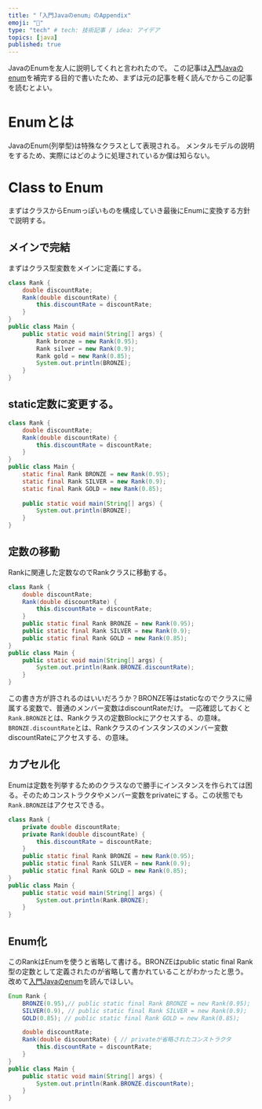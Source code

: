 ```yaml
---
title: "「入門Javaのenum」のAppendix"
emoji: "🌊"
type: "tech" # tech: 技術記事 / idea: アイデア
topics: [java]
published: true
---
```


JavaのEnumを友人に説明してくれと言われたので。
この記事は[入門Javaのenum][reference]を補完する目的で書いたため、まずは元の記事を軽く読んでからこの記事を読むとよい。

# Enumとは
JavaのEnum(列挙型)は特殊なクラスとして表現される。
メンタルモデルの説明をするため、実際にはどのように処理されているか僕は知らない。

# Class to Enum
まずはクラスからEnumっぽいものを構成していき最後にEnumに変換する方針で説明する。

## メインで完結
まずはクラス型変数をメインに定義にする。

```java
class Rank {
    double discountRate;
    Rank(double discountRate) {
        this.discountRate = discountRate;
    }
}
public class Main {
    public static void main(String[] args) {
        Rank bronze = new Rank(0.95);
        Rank silver = new Rank(0.9);
        Rank gold = new Rank(0.85);
        System.out.println(BRONZE);
    }
}
```

## static定数に変更する。
```java
class Rank {
    double discountRate;
    Rank(double discountRate) {
        this.discountRate = discountRate;
    }
}
public class Main {
    static final Rank BRONZE = new Rank(0.95);
    static final Rank SILVER = new Rank(0.9);
    static final Rank GOLD = new Rank(0.85);
    
    public static void main(String[] args) {
        System.out.println(BRONZE);
    }
}
```

## 定数の移動
Rankに関連した定数なのでRankクラスに移動する。
```java
class Rank {
    double discountRate;
    Rank(double discountRate) {
        this.discountRate = discountRate;
    }
    public static final Rank BRONZE = new Rank(0.95);
    public static final Rank SILVER = new Rank(0.9);
    public static final Rank GOLD = new Rank(0.85);
}
public class Main {
    public static void main(String[] args) {
        System.out.println(Rank.BRONZE.discountRate);
    }
}
```
この書き方が許されるのはいいだろうか？BRONZE等はstaticなのでクラスに帰属する変数で、普通のメンバー変数はdiscountRateだけ。
一応確認しておくと`Rank.BRONZE`とは、Rankクラスの定数Blockにアクセスする、の意味。
`BRONZE.discountRate`とは、Rankクラスのインスタンスのメンバー変数discountRateにアクセスする、の意味。

## カプセル化
Enumは定数を列挙するためのクラスなので勝手にインスタンスを作られては困る。そのためコンストラクタやメンバー変数をprivateにする。この状態でも`Rank.BRONZE`はアクセスできる。

```java
class Rank {
    private double discountRate;
    private Rank(double discountRate) {
        this.discountRate = discountRate;
    }
    public static final Rank BRONZE = new Rank(0.95);
    public static final Rank SILVER = new Rank(0.9);
    public static final Rank GOLD = new Rank(0.85);
}
public class Main {
    public static void main(String[] args) {
        System.out.println(Rank.BRONZE);
    }
}
```
## Enum化
このRankはEnumを使うと省略して書ける。BRONZEはpublic static final Rank型の定数として定義されたのが省略して書かれていることがわかったと思う。
改めて[入門Javaのenum][reference]を読んでほしい。


```java
Enum Rank {
    BRONZE(0.95),// public static final Rank BRONZE = new Rank(0.95);
    SILVER(0.9), // public static final Rank SILVER = new Rank(0.9);
    GOLD(0.85); // public static final Rank GOLD = new Rank(0.85);

    double discountRate;
    Rank(double discountRate) { // privateが省略されたコンストラクタ
        this.discountRate = discountRate;
    }
}
public class Main {
    public static void main(String[] args) {
        System.out.println(Rank.BRONZE.discountRate);
    }
}
```


[reference]:https://qiita.com/suke_masa/items/bd242617a2b9bb773cbd
